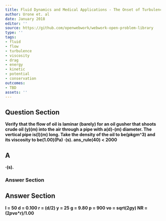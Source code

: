 ```yaml
---
title: Fluid Dynamics and Medical Applications - The Onset of Turbulence
author: Urone et. al
date: January 2018
editor: ''
source: https://github.com/openwebwork/webwork-open-problem-library
type: ''
tags:
- fluid
- flow
- turbulence
- viscosity
- drag
- energy
- kinetic
- potential
- conservation
outcomes:
- TBD
assets: ''
---
```


## Question Section 

<b>
Verify that the flow of oil is laminar (barely) for an oil gusher that shoots crude oil
(y)(m) into the air through a pipe with a(d)-(m) diameter. The vertical pipe is(l)(m) long. Take the density of the oil to be(pkgm^3) and its viscosity to be(1.00)(Pa) &middot;(s).
ans_rule(40) < 2000

## A
&middot;(s).
### Answer Section


## Answer Section

l = 50
d = 0.100
r = (d/2)
y = 25
g = 9.80
p = 900
vo = sqrt(2*g*y)
NR = (2*p*vo*r)/1.00